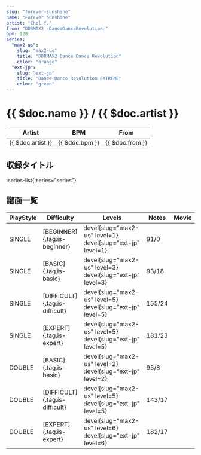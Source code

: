 ```yaml
---
slug: "forever-sunshine"
name: "Forever Sunshine"
artist: "Chel Y."
from: "DDRMAX2 -DanceDanceRevolution-"
bpm: 128
series:
  "max2-us":
    slug: "max2-us"
    title: "DDRMAX2 Dance Dance Revolution"
    color: "orange"
  "ext-jp":
    slug: "ext-jp"
    title: "Dance Dance Revolution EXTREME"
    color: "green"
---
```


# {{ $doc.name }} / {{ $doc.artist }}

|Artist|BPM|From|
|------|---|----|
|{{ $doc.artist }}|{{ $doc.bpm }}|{{ $doc.from }}|

## 収録タイトル

:series-list{:series="series"}

## 譜面一覧

|PlayStyle|Difficulty|Levels|Notes|Movie|
|---------|----------|------|-----|-----|
|SINGLE|[BEGINNER]{.tag.is-beginner}|:level{slug="max2-us" level=1} :level{slug="ext-jp" level=1}|91/0||
|SINGLE|[BASIC]{.tag.is-basic}|:level{slug="max2-us" level=3} :level{slug="ext-jp" level=3}|93/18||
|SINGLE|[DIFFICULT]{.tag.is-difficult}|:level{slug="max2-us" level=5} :level{slug="ext-jp" level=5}|155/24||
|SINGLE|[EXPERT]{.tag.is-expert}|:level{slug="max2-us" level=5} :level{slug="ext-jp" level=5}|181/23||
|DOUBLE|[BASIC]{.tag.is-basic}|:level{slug="max2-us" level=2} :level{slug="ext-jp" level=2}|95/8||
|DOUBLE|[DIFFICULT]{.tag.is-difficult}|:level{slug="max2-us" level=5} :level{slug="ext-jp" level=5}|143/17||
|DOUBLE|[EXPERT]{.tag.is-expert}|:level{slug="max2-us" level=6} :level{slug="ext-jp" level=6}|182/17||
